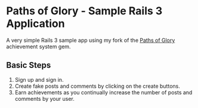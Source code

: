 Paths of Glory - Sample Rails 3 Application
===========================================

A very simple Rails 3 sample app using my fork of the [Paths of Glory](https://github.com/raid5/paths_of_glory) achievement system gem.

Basic Steps
-----------
1. Sign up and sign in.
2. Create fake posts and comments by clicking on the create buttons.
3. Earn achievements as you continually increase the number of posts and comments by your user.